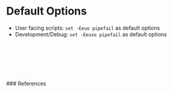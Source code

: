 # Default Options

- User facing scripts:  `set -Eeuo pipefail` as default options
- Development/Debug: `set -Eeuxo pipefail` as default options

<br><br><br><br><br>

### References